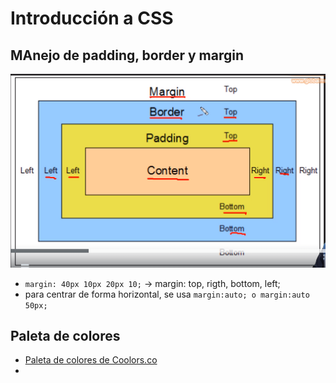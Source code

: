 # Introducción a CSS

## MAnejo de padding, border y margin

![MAnejo de padding, border y margin](./assets/img/boxmodel.png)
  
- `margin: 40px 10px 20px 10;` -> margin: top, rigth, bottom, left;
- para centrar de forma horizontal, se usa `margin:auto; o margin:auto 50px;`

## Paleta de colores
- [Paleta de colores de Coolors.co](https://coolors.co/)
- 